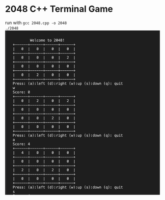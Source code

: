 # 2048 C++ Terminal Game

run with `gcc 2048.cpp -o 2048`<br>
          `./2048`
![alt text](https://github.com/nguyenchloet/2048Game/blob/main/2048TerminalExample.png)
